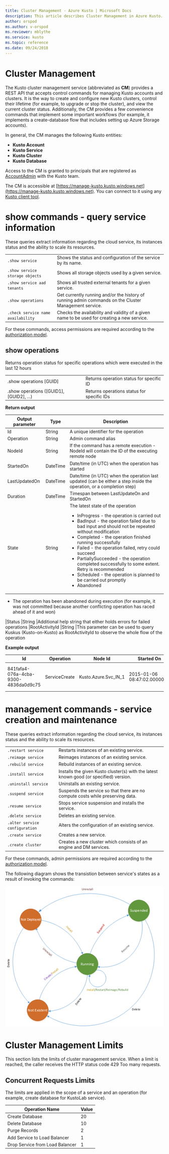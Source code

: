 ```yaml
---
title: Cluster Management - Azure Kusto | Microsoft Docs
description: This article describes Cluster Management in Azure Kusto.
author: orspod
ms.author: v-orspod
ms.reviewer: mblythe
ms.service: kusto
ms.topic: reference
ms.date: 09/24/2018
---
```

# Cluster Management

The Kusto cluster management service (abbreviated as **CM**) provides a REST API
that accepts control commands for managing Kusto accounts and clusters. It is
the way to create and configure new Kusto clusters, control their lifetime (for
example, to upgrade or stop the cluster), and view the current cluster status.
Additionally, the CM provides a few convenience commands that implement some
important workflows (for example, it implements a create-database flow that
includes setting up Azure Storage accounts).

In general, the CM manages the following Kusto entities:
* **Kusto Account**
* **Kusto Service**
* **Kusto Cluster**
* **Kusto Database**

Access to the CM is granted to principals that are registered as
[AccountAdmin](https://kusdoc2.azurewebsites.net/docs/concepts/principal-roles.html) with the Kusto team.

The CM is accessible at [https://manage-kusto.kusto.windows.net](https://manage-kusto.kusto.windows.net).
You can connect to it using any [Kusto client tool](https://kusdoc2.azurewebsites.net/docs/tools/tools.html).


# show commands - query service information

These queries extract information regarding the cloud service, its instances status and the ability to scale its resources. 

|||
|---|---
|`.show service`|Shows the status and configuration of the service by its name.
|`.show service storage objects`|Shows all storage objects used by a given service.
|`.show service aad tenants`|Shows all trusted external tenants for a given service.
|`.show operations`|Get currently running and/or the history of running admin commands on the Cluster Management service. 
|`.check service name availability`|Checks the availability and validity of a given name to be used for creating a new service. 

For these commands, access permissions are required according to the [authorization model](https://kusdoc2.azurewebsites.net/docs/concepts/principal-roles.html).

    
## show operations 

Returns operation status for specific operations which were executed in the last 12 hours

|||
|---|---| 
|.show operations [GUID] |Returns operation status for specific ID 
|.show operations ([GUID1], [GUID2], ...) |Returns operations status for specific IDs

**Return output**
  
|Output parameter |Type |Description 
|---|---|---
|Id |String |A unique identifier for the operation 
|Operation |String |Admin command alias 
|NodeId |String |If the command has a remote execution - NodeId will contain the ID of the executing remote node 
|StartedOn |DateTime |Date/time (in UTC) when the operation has started 
|LastUpdatedOn |DateTime |Date/time (in UTC) when the operation last updated (can be either a step inside the operation, or a completion step) 
|Duration |DateTime |Timespan between LastUpdateOn and StartedOn 
|State |String |The latest state of the operation <ul><li>InProgress - the operation is carried out</li><li>BadInput - the operation failed due to bad input and should not be repeated without modification</li><li>Completed - the operation finished running successfully </li><li>Failed - the operation failed, retry could succeed</li><li>PartiallySucceeded - the operation completed successfully to some extent. Retry is recommended</li><li>Scheduled - the operation is planned to be carried out promptly</li><li>Abandoned
 - The operation has been abandoned during execution (for example, it was not committed because another conflicting operation has raced ahead of it and won)</li></ul>
|Status |String |Additional help string that either holds errors for failed operations 
|RootActivityId |String |This parameter can be used to query Kuskus (Kusto-on-Kusto) as RootActivityId to observe the whole flow of the operation 
 
**Example output**
 
|Id |Operation |Node Id |Started On |Last Updated On |Duration |State |Status 
|--|--|--|--|--|--|--|--
|841fafa4-076a-4cba-9300-4836da0d9c75 |ServiceCreate |Kusto.Azure.Svc_IN_1 |2015-01-06 08:47:02.0000000 |2015-01-06 08:48:19.0000000 |0001-01-01 00:01:17.0000000 |InProgress |Started deployment of service 'Engine-NewService'| 
  
# management commands - service creation and maintenance

These queries extract information regarding the cloud service, its instances status and the ability to scale its resources. 

|||
|---|---
|`.restart service` |Restarts instances of an existing service. 
|`.reimage service` |Reimages instances of an existing service. 
|`.rebuild service` |Rebuild instances of an existing service. 
|`.install service`|Installs the given Kusto cluster(s) with the latest known good (or specified) version.
|`.uninstall service` |Uninstalls an existing service. 
|`.suspend service` |Suspends the service so that there are no compute costs while preserving data.
|`.resume service` |Stops service suspension and installs the service.
|`.delete service` |Deletes an existing service. 
|`.alter service configuration` |Alters the configuration of an existing service.  
|`.create service` |Creates a new service.
|`.create cluster` |Creates a new cluster which consists of an engine and DM services. 

For these commands, admin permissions are required according to the [authorization model](https://kusdoc2.azurewebsites.net/docs/concepts/principal-roles.html).

The following diagram shows the transistion between service's states as a result of invoking the commands:

![alt text](./images/services-fsm.png "services-fsm")

# Cluster Management Limits

This section lists the limits of cluster management service. When a limit  is reached, the caller receives the HTTP status code 429 Too many requests. 

## Concurrent Requests Limits

The limits are applied in the scope of a service and an operation (for example, create database for KustoLab service). 

|Operation Name | Value 
|--|--
|Create Database | 20
|Delete Database | 10
|Purge Records | 2
|Add Service to Load Balancer | 1
|Drop Service from Load Balancer | 1